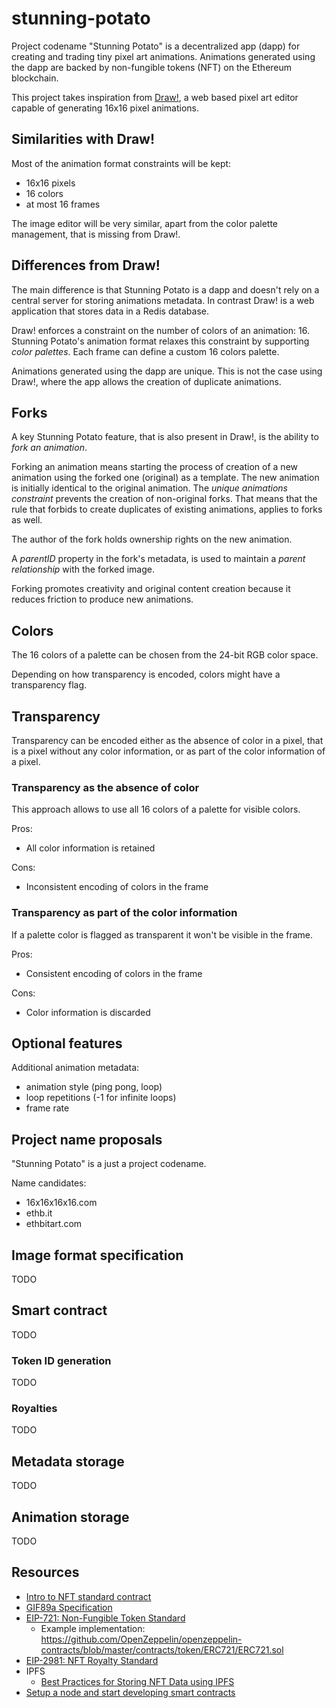 # stunning-potato

Project codename "Stunning Potato" is a decentralized app (dapp) for creating
and trading tiny pixel art animations. Animations generated using the dapp are
backed by non-fungible tokens (NFT) on the Ethereum blockchain.

This project takes inspiration from [Draw!](http://drawbang.com), a web based
pixel art editor capable of generating 16x16 pixel animations.

## Similarities with Draw!

Most of the animation format constraints will be kept:

- 16x16 pixels
- 16 colors
- at most 16 frames

The image editor will be very similar, apart from the color palette management,
that is missing from Draw!.

## Differences from Draw!

The main difference is that Stunning Potato is a dapp and doesn't rely on a
central server for storing animations metadata. In contrast Draw! is a web
application that stores data in a Redis database.

Draw! enforces a constraint on the number of colors of an animation: 16.
Stunning Potato's animation format relaxes this constraint by supporting _color
palettes_. Each frame can define a custom 16 colors palette.

Animations generated using the dapp are unique. This is not the case using
Draw!, where the app allows the creation of duplicate animations.

## Forks

A key Stunning Potato feature, that is also present in Draw!, is the ability to
_fork an animation_.

Forking an animation means starting the process of creation of a new animation
using the forked one (original) as a template. The new animation is initially
identical to the original animation. The _unique animations constraint_ prevents
the creation of non-original forks. That means that the rule that forbids to
create duplicates of existing animations, applies to forks as well.

The author of the fork holds ownership rights on the new animation.

A _parentID_ property in the fork's metadata, is used to maintain a _parent
relationship_ with the forked image.

Forking promotes creativity and original content creation because it reduces
friction to produce new animations.

## Colors

The 16 colors of a palette can be chosen from the 24-bit RGB color space.

Depending on how transparency is encoded, colors might have a transparency flag.

## Transparency

Transparency can be encoded either as the absence of color in a pixel, that is a
pixel without any color information, or as part of the color information of a
pixel.

### Transparency as the absence of color

This approach allows to use all 16 colors of a palette for visible colors.

Pros:

- All color information is retained

Cons:

- Inconsistent encoding of colors in the frame

### Transparency as part of the color information

If a palette color is flagged as transparent it won't be visible in the frame.

Pros:

- Consistent encoding of colors in the frame

Cons:

- Color information is discarded

## Optional features

Additional animation metadata:

- animation style (ping pong, loop)
- loop repetitions (-1 for infinite loops)
- frame rate

## Project name proposals

"Stunning Potato" is a just a project codename.

Name candidates:

- 16x16x16x16.com
- ethb.it
- ethbitart.com

## Image format specification

TODO

## Smart contract

TODO

### Token ID generation

TODO

### Royalties

TODO

## Metadata storage

TODO

## Animation storage

TODO

## Resources

- [Intro to NFT standard contract](https://ethereum.org/en/developers/docs/standards/tokens/erc-721/)
- [GIF89a Specification](https://www.w3.org/Graphics/GIF/spec-gif89a.txt)
- [EIP-721: Non-Fungible Token Standard](https://eips.ethereum.org/EIPS/eip-721)
  - Example implementation:
    https://github.com/OpenZeppelin/openzeppelin-contracts/blob/master/contracts/token/ERC721/ERC721.sol
- [EIP-2981: NFT Royalty Standard](https://eips.ethereum.org/EIPS/eip-2981)
- IPFS
  - [Best Practices for Storing NFT Data using IPFS](https://docs.ipfs.io/how-to/best-practices-for-nft-data/)
- [Setup a node and start developing smart contracts](https://docs.openzeppelin.com/learn/)
